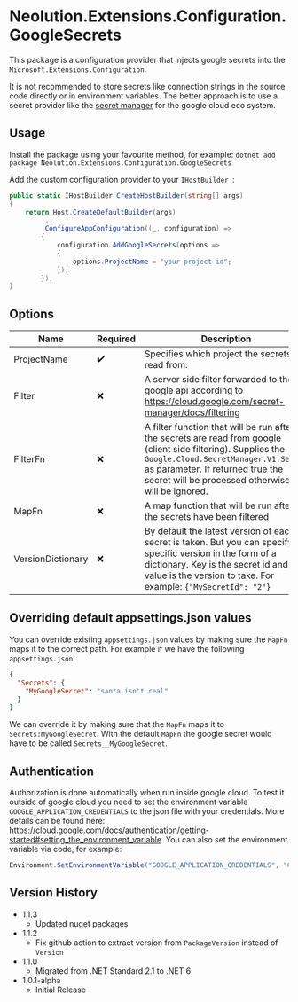 # Neolution.Extensions.Configuration.GoogleSecrets

This package is a configuration provider that injects google secrets into the `Microsoft.Extensions.Configuration`.

It is not recommended to store secrets like connection strings in the source code directly or in environment variables. The better approach is to use a secret provider like the [secret manager](https://cloud.google.com/secret-manager) for the google cloud eco system. 



## Usage

Install the package using your favourite method, for example: 
`dotnet add package Neolution.Extensions.Configuration.GoogleSecrets`

Add the custom configuration provider to your `IHostBuilder `:

```c#
public static IHostBuilder CreateHostBuilder(string[] args)
{
    return Host.CreateDefaultBuilder(args)
        ...
        .ConfigureAppConfiguration((_, configuration) =>
        {
            configuration.AddGoogleSecrets(options =>
            {
                options.ProjectName = "your-project-id";
            });
        });
}
```



## Options

| Name              | Required           | Description                                                  | Default                                         |
| ----------------- | ------------------ | ------------------------------------------------------------ | ----------------------------------------------- |
| ProjectName       | :heavy_check_mark: | Specifies which project the secrets are read from.           | `null`                                          |
| Filter            | ❌                  | A server side filter forwarded to the google api according to https://cloud.google.com/secret-manager/docs/filtering | `null`                                          |
| FilterFn          | ❌                  | A filter function that will be run after the secrets are read from google (client side filtering). Supplies the `Google.Cloud.SecretManager.V1.Secret` as parameter. If returned true the secret will be processed otherwise it will be ignored. | `secret => true`                                |
| MapFn             | ❌                  | A map function that will be run after the secrets have been filtered | `secret.SecretName.SecretId.Replace("__", ":")` |
| VersionDictionary | ❌                  | By default the latest version of each secret is taken. But you can specify a specific version in the form of a dictionary. Key is the secret id and value is the version to take. For example: `{"MySecretId": "2"}` | `null`                                          |



## Overriding default appsettings.json values

You can override existing `appsettings.json` values by making sure the `MapFn` maps it to the correct path. 
For example if we have the following `appsettings.json`:

```json
{
  "Secrets": {
    "MyGoogleSecret": "santa isn't real"
  }
}
```



We can override it by making sure that the `MapFn` maps it to `Secrets:MyGoogleSecret`. With the default `MapFn` the google secret would have to be called `Secrets__MyGoogleSecret`. 



## Authentication

Authorization is done automatically when run inside google cloud. To test it outside of google cloud you need to set the environment variable `GOOGLE_APPLICATION_CREDENTIALS` to the json file with your credentials. More details can be found here: https://cloud.google.com/docs/authentication/getting-started#setting_the_environment_variable. You can also set the environment variable via code, for example:

```c#
Environment.SetEnvironmentVariable("GOOGLE_APPLICATION_CREDENTIALS", "C:\\temp\\your-file.json");
```



## Version History

- 1.1.3
  - Updated nuget packages
- 1.1.2
  - Fix github action to extract version from `PackageVersion` instead of `Version`
- 1.1.0
  - Migrated from .NET Standard 2.1 to .NET 6
- 1.0.1-alpha
  - Initial Release

